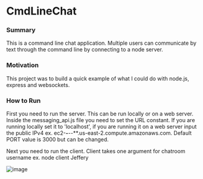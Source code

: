 # CmdLineChat

### Summary

This is a command line chat application. Multiple users can communicate by text through the command line by connecting to a node server.

### Motivation

This project was to build a quick example of what I could do with node.js, express and websockets.

### How to Run

First you need to run the server. This can be run locally or on a web server.
Inside the messaging_api.js file you need to set the URL constant. 
If you are running locally set it to 'localhost', if you are running it on a web server input the public IPv4 
ex. ec2-**-***-**-***.us-east-2.compute.amazonaws.com.
Default PORT value is 3000 but can be changed.

Next you need to run the client. Client takes one argument for chatroom username
ex. node client Jeffery

![image](https://user-images.githubusercontent.com/39596241/128610920-15d343e7-c8e8-40d6-b8af-1e3a5c855caa.png)


